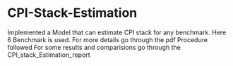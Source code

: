 # CPI-Stack-Estimation

Implemented a Model that can estimate CPI stack for any benchmark.
Here 6 Benchmark is used.
For more details go through the pdf Procedure followed
For some results and comparisions go through the CPI_stack_Estimation_report
